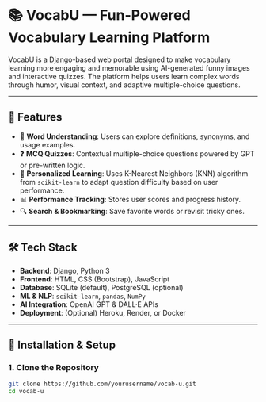 # 📚 VocabU — Fun-Powered Vocabulary Learning Platform

VocabU is a Django-based web portal designed to make vocabulary learning more engaging and memorable using AI-generated funny images and interactive quizzes. The platform helps users learn complex words through humor, visual context, and adaptive multiple-choice questions.

---

## 🚀 Features

- 🧠 **Word Understanding**: Users can explore definitions, synonyms, and usage examples.
- ❓ **MCQ Quizzes**: Contextual multiple-choice questions powered by GPT or pre-written logic.
- 🎯 **Personalized Learning**: Uses K-Nearest Neighbors (KNN) algorithm from `scikit-learn` to adapt question difficulty based on user performance.
- 📊 **Performance Tracking**: Stores user scores and progress history.
- 🔍 **Search & Bookmarking**: Save favorite words or revisit tricky ones.

---

## 🛠 Tech Stack

- **Backend**: Django, Python 3
- **Frontend**: HTML, CSS (Bootstrap), JavaScript
- **Database**: SQLite (default), PostgreSQL (optional)
- **ML & NLP**: `scikit-learn`, `pandas`, `NumPy`
- **AI Integration**: OpenAI GPT & DALL·E APIs
- **Deployment**: (Optional) Heroku, Render, or Docker

---

## 🧪 Installation & Setup

### 1. Clone the Repository

```bash
git clone https://github.com/yourusername/vocab-u.git
cd vocab-u
